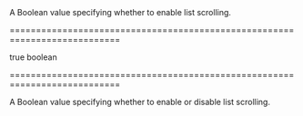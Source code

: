 <!--**
/*-------------------------------------------
    Auto-generated file. Do not modify.
-------------------------------------------

**-->
<!--d-->A Boolean value specifying whether to enable list scrolling.<!--/d-->
===========================================================================
<!--default-->true<!--/default-->
<!--type-->boolean<!--/type-->
===========================================================================

<!--shortDescription-->
A Boolean value specifying whether to enable or disable list scrolling.
<!--/shortDescription-->

<!--fullDescription-->

<!--/fullDescription-->